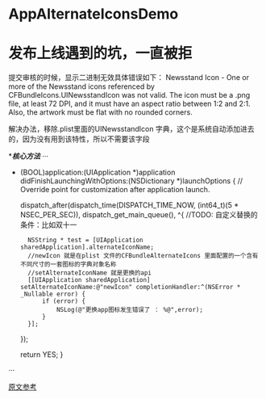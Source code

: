 # AppAlternateIconsDemo

# 发布上线遇到的坑，一直被拒
提交审核的时候，显示二进制无效具体错误如下：
Newsstand Icon - One or more of the Newsstand icons referenced by CFBundleIcons.UINewsstandIcon was not valid. The icon must be a .png file, at least 72 DPI, and it must have an aspect ratio between 1:2 and 2:1. Also, the artwork must be flat with no rounded corners.

解决办法，移除.plist里面的UINewsstandIcon 字典，这个是系统自动添加进去的，因为没有用到该特性，所以不需要该字段




****核心方法***
···
- (BOOL)application:(UIApplication *)application didFinishLaunchingWithOptions:(NSDictionary *)launchOptions {
    // Override point for customization after application launch.
    
    
    dispatch_after(dispatch_time(DISPATCH_TIME_NOW, (int64_t)(5 * NSEC_PER_SEC)), dispatch_get_main_queue(), ^{
        //TODO: 自定义替换的条件：比如双十一
        
        NSString * test = [UIApplication sharedApplication].alternateIconName;
        //newIcon 就是在plist 文件的CFBundleAlternateIcons 里面配置的一个含有不同尺寸的一套图标的字典对象名称
        //setAlternateIconName 就是更换的api
        [[UIApplication sharedApplication] setAlternateIconName:@"newIcon" completionHandler:^(NSError * _Nullable error) {
            if (error) {
                NSLog(@"更换app图标发生错误了 ： %@",error);
            }
        }];
    });
    
   
    
    return YES;
}


···

[原文参考](https://www.jianshu.com/p/ad52b430fee1)
